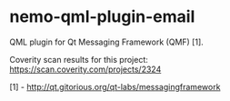 nemo-qml-plugin-email
=====================

QML plugin for Qt Messaging Framework (QMF) [1].

Coverity scan results for this project: https://scan.coverity.com/projects/2324
 
 [1] - http://qt.gitorious.org/qt-labs/messagingframework
